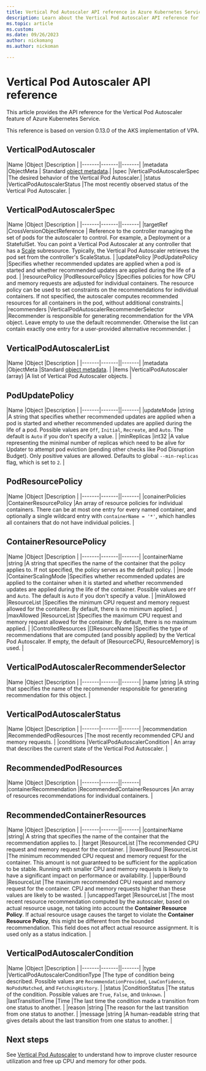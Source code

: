 ```yaml
---
title: Vertical Pod Autoscaler API reference in Azure Kubernetes Service (AKS)
description: Learn about the Vertical Pod Autoscaler API reference for Azure Kubernetes Service (AKS).
ms.topic: article
ms.custom:
ms.date: 09/26/2023
author: nickomang
ms.author: nickoman

---
```


# Vertical Pod Autoscaler API reference

This article provides the API reference for the Vertical Pod Autoscaler feature of Azure Kubernetes Service.

This reference is based on version 0.13.0 of the AKS implementation of VPA.

## VerticalPodAutoscaler

|Name |Object |Description |
|-------|-------||-------|
|metadata |ObjectMeta | Standard [object metadata][object-metadata-ref].|
|spec |VerticalPodAutoscalerSpec |The desired behavior of the Vertical Pod Autoscaler.|
|status |VerticalPodAutoscalerStatus |The most recently observed status of the Vertical Pod Autoscaler. |

## VerticalPodAutoscalerSpec

|Name |Object |Description |
|-------|-------||-------|
|targetRef |CrossVersionObjectReference | Reference to the controller managing the set of pods for the autoscaler to control. For example, a Deployment or a StatefulSet. You can point a Vertical Pod Autoscaler at any controller that has a [Scale][scale-ref] subresource. Typically, the Vertical Pod Autoscaler retrieves the pod set from the controller's ScaleStatus. |
|updatePolicy |PodUpdatePolicy |Specifies whether recommended updates are applied when a pod is started and whether recommended updates are applied during the life of a pod. |
|resourcePolicy |PodResourcePolicy |Specifies policies for how CPU and memory requests are adjusted for individual containers. The resource policy can be used to set constraints on the recommendations for individual containers. If not specified, the autoscaler computes recommended resources for all containers in the pod, without additional constraints.|
|recommenders |VerticalPodAutoscalerRecommenderSelector |Recommender is responsible for generating recommendation for the VPA object. Leave empty to use the default recommender. Otherwise the list can contain exactly one entry for a user-provided alternative recommender. |

## VerticalPodAutoscalerList

|Name |Object |Description |
|-------|-------||-------|
|metadata |ObjectMeta |Standard [object metadata][object-metadata-ref]. |
|items |VerticalPodAutoscaler (array) |A list of Vertical Pod Autoscaler objects. |

## PodUpdatePolicy

|Name |Object |Description |
|-------|-------||-------|
|updateMode |string |A string that specifies whether recommended updates are applied when a pod is started and whether recommended updates are applied during the life of a pod. Possible values are `Off`, `Initial`, `Recreate`, and `Auto`. The default is `Auto` if you don't specify a value. |
|minReplicas |int32 |A value representing the minimal number of replicas which need to be alive for Updater to attempt pod eviction (pending other checks like Pod Disruption Budget). Only positive values are allowed. Defaults to global `--min-replicas` flag, which is set to `2`. |

## PodResourcePolicy

|Name |Object |Description |
|-------|-------||-------|
|conainerPolicies |ContainerResourcePolicy |An array of resource policies for individual containers. There can be at most one entry for every named container, and optionally a single wildcard entry with `containerName = '*'`, which handles all containers that do not have individual policies. |

## ContainerResourcePolicy

|Name |Object |Description |
|-------|-------||-------|
|containerName |string |A string that specifies the name of the container that the policy applies to. If not specified, the policy serves as the default policy. |
|mode |ContainerScalingMode |Specifies whether recommended updates are applied to the container when it is started and whether recommended updates are applied during the life of the container. Possible values are `Off` and `Auto`. The default is `Auto` if you don't specify a value. |
|minAllowed |ResourceList |Specifies the minimum CPU request and memory request allowed for the container. By default, there is no minimum applied. |
|maxAllowed |ResourceList |Specifies the maximum CPU request and memory request allowed for the container. By default, there is no maximum applied. |
|ControlledResources |[]ResourceName |Specifies the type of recommendations that are computed (and possibly applied) by the Vertical Pod Autoscaler. If empty, the default of [ResourceCPU, ResourceMemory] is used. |

## VerticalPodAutoscalerRecommenderSelector

|Name |Object |Description |
|-------|-------||-------|
|name |string |A string that specifies the name of the recommender responsible for generating recommendation for this object. |

## VerticalPodAutoscalerStatus

|Name |Object |Description |
|-------|-------||-------|
|recommendation |RecommendedPodResources |The most recently recommended CPU and memory requests. |
|conditions |VerticalPodAutoscalerCondition | An array that describes the current state of the Vertical Pod Autoscaler. |

## RecommendedPodResources

|Name |Object |Description |
|-------|-------||-------|
|containerRecommendation |RecommendedContainerResources |An array of resources recommendations for individual containers. |

## RecommendedContainerResources

|Name |Object |Description |
|-------|-------||-------|
|containerName |string| A string that specifies the name of the container that the recommendation applies to. |
|target |ResourceList |The recommended CPU request and memory request for the container. |
|lowerBound |ResourceList |The minimum recommended CPU request and memory request for the container. This amount is not guaranteed to be sufficient for the application to be stable. Running with smaller CPU and memory requests is likely to have a significant impact on performance or availability. |
|upperBound |ResourceList |The maximum recommended CPU request and memory request for the container. CPU and memory requests higher than these values are likely to be wasted. |
|uncappedTarget |ResourceList |The most recent resource recommendation computed by the autoscaler, based on actual resource usage, not taking into account the **Container Resource Policy**. If actual resource usage causes the target to violate the **Container Resource Policy**, this might be different from the bounded recommendation. This field does not affect actual resource assignment. It is used only as a status indication. |

## VerticalPodAutoscalerCondition

|Name |Object |Description |
|-------|-------||-------|
|type |VerticalPodAutoscalerConditionType |The type of condition being described. Possible values are `RecommendationProvided`, `LowConfidence`, `NoPodsMatched`, and `FetchingHistory`. |
|status |ConditionStatus |The status of the condition. Possible values are `True`, `False`, and `Unknown`. |
|lastTransitionTime |Time |The last time the condition made a transition from one status to another. |
|reason |string |The reason for the last transition from one status to another. |
|message |string |A human-readable string that gives details about the last transition from one status to another. |

## Next steps

See [Vertical Pod Autoscaler][vertical-pod-autoscaler] to understand how to improve cluster resource utilization and free up CPU and memory for other pods.

<!-- EXTERNAL LINKS -->
[object-metadata-ref]: https://github.com/kubernetes/community/blob/master/contributors/devel/sig-architecture/api-conventions.md#metadata
[scale-ref]: https://v1-25.docs.kubernetes.io/docs/reference/generated/kubernetes-api/v1.25/#scalespec-v1-autoscaling

<!-- INTERNAL LINKS -->
[vertical-pod-autoscaler]: vertical-pod-autoscaler.md


